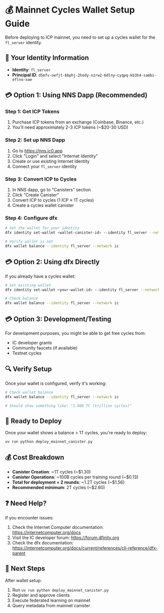 # 💰 Mainnet Cycles Wallet Setup Guide

Before deploying to ICP mainnet, you need to set up a cycles wallet for the `fl_server` identity.

## 🔑 Your Identity Information

- **Identity**: `fl_server`
- **Principal ID**: `d5mfv-oefjt-6bphj-2hody-nzrw2-6dlny-cyqpq-kb3h4-sambi-eflno-xae`

## 💳 Option 1: Using NNS Dapp (Recommended)

### Step 1: Get ICP Tokens
1. Purchase ICP tokens from an exchange (Coinbase, Binance, etc.)
2. You'll need approximately 2-3 ICP tokens (~$20-30 USD)

### Step 2: Set up NNS Dapp
1. Go to https://nns.ic0.app
2. Click "Login" and select "Internet Identity"
3. Create or use existing Internet Identity
4. Connect your `fl_server` identity

### Step 3: Convert ICP to Cycles
1. In NNS dapp, go to "Canisters" section
2. Click "Create Canister"
3. Convert ICP to cycles (1 ICP ≈ 1T cycles)
4. Create a cycles wallet canister

### Step 4: Configure dfx
```bash
# Set the wallet for your identity
dfx identity set-wallet <wallet-canister-id> --identity fl_server --network ic

# Verify wallet is set
dfx wallet balance --identity fl_server --network ic
```

## 💳 Option 2: Using dfx Directly

If you already have a cycles wallet:

```bash
# Set existing wallet
dfx identity set-wallet <your-wallet-id> --identity fl_server --network ic

# Check balance
dfx wallet balance --identity fl_server --network ic
```

## 💳 Option 3: Development/Testing

For development purposes, you might be able to get free cycles from:
- IC developer grants
- Community faucets (if available)
- Testnet cycles

## 🔍 Verify Setup

Once your wallet is configured, verify it's working:

```bash
# Check wallet balance
dfx wallet balance --identity fl_server --network ic

# Should show something like: "1.000 TC (trillion cycles)"
```

## 🚀 Ready to Deploy

Once your wallet shows a balance > 1T cycles, you're ready to deploy:

```bash
uv run python deploy_mainnet_canister.py
```

## 💰 Cost Breakdown

- **Canister Creation**: ~1T cycles (~$1.30)
- **Canister Operations**: ~100B cycles per training round (~$0.13)
- **Total for deployment + 2 rounds**: ~1.2T cycles (~$1.56)
- **Recommended minimum**: 2T cycles (~$2.60)

## ❓ Need Help?

If you encounter issues:
1. Check the Internet Computer documentation: https://internetcomputer.org/docs
2. Visit the IC developer forum: https://forum.dfinity.org
3. Check the dfx documentation: https://internetcomputer.org/docs/current/references/cli-reference/dfx-parent

## 🎯 Next Steps

After wallet setup:
1. Run `uv run python deploy_mainnet_canister.py`
2. Register and approve clients
3. Execute federated learning on mainnet
4. Query metadata from mainnet canister
